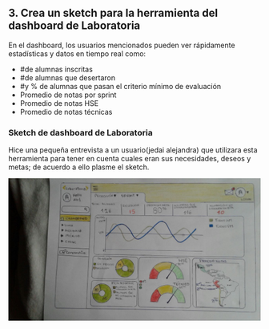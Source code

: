## 3. Crea un sketch para la herramienta del dashboard de Laboratoria
En el dashboard, los usuarios mencionados pueden ver rápidamente estadísticas y datos en tiempo real como:

+ #de alumnas inscritas
+ #de alumnas que desertaron
+ #y % de alumnas que pasan el criterio mínimo de evaluación
+ Promedio de notas por sprint
+ Promedio de notas HSE
+ Promedio de notas técnicas

### Sketch de dashboard de Laboratoria
Hice una pequeña entrevista a un usuario(jedai alejandra) que utilizara esta herramienta para tener en cuenta cuales eran sus necesidades, deseos y metas; de acuerdo a ello plasme el sketch.

![Texto alternativo](assets/img/sketch2.jpeg)

